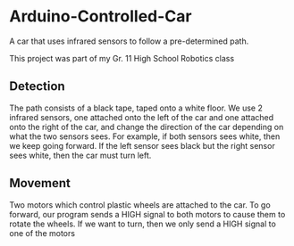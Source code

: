 # Arduino-Controlled-Car

A car that uses infrared sensors to follow a pre-determined path.

This project was part of my Gr. 11 High School Robotics class

## Detection

The path consists of a black tape, taped onto a white floor. We use 2 infrared sensors, one attached onto the left of the car and one attached onto the right of the car, and change the direction of the car depending on what the two sensors sees. For example, if both sensors sees white, then we keep going forward. If the left sensor sees black but the right sensor sees white, then the car must turn left. 

## Movement

Two motors which control plastic wheels are attached to the car. To go forward, our program sends a HIGH signal to both motors to cause them to rotate the wheels. If we want to turn, then we only send a HIGH signal to one of the motors
